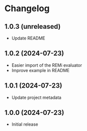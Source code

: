 # Changelog

## 1.0.3 (unreleased)


- Update README


## 1.0.2 (2024-07-23)


- Easier import of the REMi evaluator
- Improve example in README


## 1.0.1 (2024-07-23)


- Update project metadata


## 1.0.0 (2024-07-23)

- Initial release
